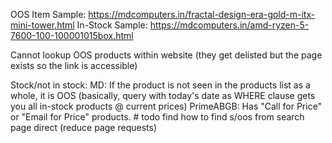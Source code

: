 OOS Item Sample: https://mdcomputers.in/fractal-design-era-gold-m-itx-mini-tower.html
In-Stock Sample: https://mdcomputers.in/amd-ryzen-5-7600-100-100001015box.html

Cannot lookup OOS products within website (they get delisted but the page exists so the link is accessible)

Stock/not in stock:
MD: If the product is not seen in the products list as a whole, it is OOS
(basically, query with today's date as WHERE clause gets you all in-stock products @ current prices)
PrimeABGB: Has "Call for Price" or "Email for Price" products. # todo find how to find s/oos from search page direct (reduce page requests)
